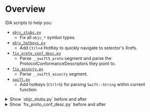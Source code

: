 # Overview

IDA scripts to help you:

- [`objc_stubs.py`](objc_stubs.py)
  - Fix all `objc_*` symbol types.
- [`objc_hotkeys.py`](objc_hotkeys.py)
  - Add `Ctrl+4` HotKey to quickly navigate to selector's Xrefs.
- [`fix_proto_conf_desc.py`](fix_proto_conf_desc.py)
  - Parse `__swift5_proto` segment and parse the ProtocolConformanceDescriptors they point to.
- [`fix_assocty.py`](fix_assocty.py)
  - Parse `__swift5_assocty` segment.
- [`swift.py`](swift.py)
  - Add hotkeys (`Ctrl+5`) for parsing `Swift::String` within current function

<details>
<summary>Show `objc_stubs.py` before and after</summary>

Before running [`objc_stubs.py`](objc_stubs.py):

![](Media/objc_stubs_before.png)

After running [`objc_stubs.py`](objc_stubs.py):

![](Media/objc_stubs_after.png)

As you can see:

- The scripts fixed all selectors signatures:
  - For example: `int __cdecl __spoils<X0,X1,X2,X3,X4,X5,X6,X7> objc_msgSend_initWithCapacity_(id object, __unused SEL selector, id initWithCapacity)`
- In addition to fixing the `objc_retain/release` which now access high registers.
  - For example: `id __usercall __spoils<> objc_retain_x20_45@<X0>(id x20@<X20>)`

</details>

<details>
<summary>Show `fix_proto_conf_desc.py` before and after</summary>

Before running [`fix_proto_conf_desc.py`](fix_proto_conf_desc.py):

In a random PCD definition:

![](Media/pcd_before.png)

The `__swift5_proto` segment definition:

![](Media/pcd2_before.png)

After running [`fix_proto_conf_desc.py`](fix_proto_conf_desc.py):

![](Media/pcd_after.png)

The `__swift5_proto` segment definition:

![](Media/pcd2_after.png)

As you can see:

- Relative offsets are created in __swift5_proto segment to point to the ProtocolConformanceDescriptor.
- Parse the ProtocolDescriptorConformance (together with  RelativeWitnessTable and GenericWitnessTable). They will be created as structs so you can use the UI to explore them by expanding the struct.

</details>
